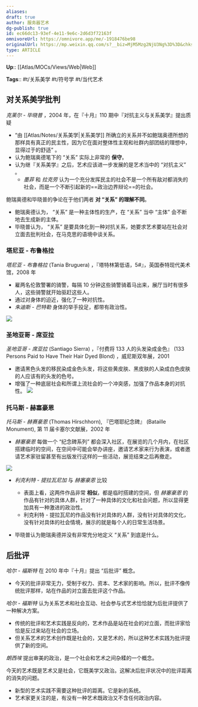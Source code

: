 ```yaml
---
aliases: 
draft: true
author: 服务器艺术
dg-publish: true
id: ec66dc13-93ef-4e11-9e6c-2d6d3f72163f
omnivoreUrl: https://omnivore.app/me/-1918476be98
originalUrl: https://mp.weixin.qq.com/s?__biz=MjM5Mzg2NjU3Ng%3D%3D&chksm=a6913eb891e6b7ae1ccaaaec23bc492b1b29e4f11d9d2b9724c6c0b700a633d29ccb5697b6b3&cur_album_id=1392216700120317952&idx=1&mid=2247485575&scene=178&sn=b5ab0305da35aaeb7ce4bfaf744e34aa
type: ARTICLE
---
```


**Up**:: [[Atlas/MOCs/Views/Web\|Web]]

**Tags**:: #t/关系美学 #t/符号学 #t/当代艺术 

## 对关系美学批判

*克莱尔 - 毕晓普* ，2004 年，在『十月』110 期中『对抗主义与关系美学』提出质疑

- “由 [[Atlas/Notes/关系美学\|关系美学]] 所确立的关系并不如鲍瑞奥德所想的那样具有真正的民主性，因为它在面对整体性主观和社群内部团结的理想中，显得过于的舒适” 。
- 认为鲍瑞奥德笔下的 “关系” 实际上非常的 **保守**。
- 认为继『关系美学』之后，艺术应该进一步发展的是艺术当中的 “对抗主义” 。
	- *墨菲* 和 *拉克劳* 认为一个充分发挥民主的社会不是一个所有敌对都消失的社会，而是一个不断引起新的==政治边界辩论==的社会。

鲍瑞奥德和毕晓普的争论在于他们两者 **对 “关系” 的理解不同**。

- 鲍瑞奥德认为， “关系” 是一种主体性的生产，在 “关系” 当中 “主体” 会不断地去生成新的主体。
- 毕晓普认为， “关系” 是要具体化到一种对抗关系，她要求艺术要站在社会对立面去批判社会，在马克思的语境中谈关系。

### 塔尼亚 - 布鲁格拉

*塔尼亚 - 布鲁格拉* (Tania Bruguera) ，『塔特林第低语，5#』，英国泰特现代美术馆，2008 年

- 雇两名伦敦警署的骑警，每隔 10 分钟这些骑警骑着马出来，展厅当时有很多人，这些骑警就开始驱赶这些人。
- 通过对身体的迫近，强化了一种对抗性。
- *朱迪斯 - 巴特勒* 身体的举手投足，都带有政治性。

![](https://img.ractive.site/ominivore/i/2024-07/98ffb0b25ceb0f9d733fc66350dc619a.png)

### 圣地亚哥 - 席亚拉

*圣地亚哥 - 席亚拉* (Santiago Sierra) ，『付费将 133 人的头发染成金色』 (133 Persons Paid to Have Their Hair Dyed Blond) ，威尼斯双年展，2001

- 邀请黑色头发的移民染成金色头发，将这些黄皮肤、黑皮肤的人染成白色皮肤的人应该有的头发的色号。
- 增强了一种底层社会和所谓上流社会的一个冲突感，加强了作品本身的对抗性。
![](https://img.ractive.site/ominivore/i/2024-07/9ac03f2412d01a6f6519095241b5ec6a.png)

### 托马斯 - 赫塞豪恩

*托马斯 - 赫赛豪恩* (Thomas Hirschhorn), 『巴塔耶纪念碑』 (Bataille Monument), 第 11 届卡塞尔文献展，2002 年

- *赫塞豪恩* 每做一个 “纪念碑系列” 都会深入社区，在展览的几个月内，在社区搭建临时的空间，在空间中可能会举办讲座，邀请艺术家来行为表演，或者邀请艺术家驻留甚至有出版发行这样的一些活动，展览结束之后再撤走。

![](https://img.ractive.site/ominivore/i/2024-07/28c0cc0b99a1cb4bf75e9dc685fbc778.png)

- *利克利特 - 提拉瓦尼加* 与 *赫塞豪恩* 比较
	- 表面上看，这两件作品非常 **相似**，都是临时搭建的空间，但 *赫塞豪恩* 的作品有针对的具体人群，针对了一种具体的文化和社会问题，所以显得更加具有一种激进的政治性。
	- 利克利特 - 提拉瓦尼的作品没有针对具体的人群，没有针对具体的文化，没有针对具体的社会情境，展示的就是每个人的日常生活场景。

- 毕晓普认为鲍瑞奥德并没有非常充分地定义 “关系” 到底是什么。

## 后批评

*哈尔 - 福斯特* 在 2010 年中『十月』提出 “后批评” 概念。

- 今天的批评非常无力，受制于权力、资本、艺术家的影响。所以，批评不像传统批评那样，站在作品的对立面去批评这个作品。

*哈尔 - 福斯特* 认为关系艺术和社会互动、社会参与式艺术恰恰就为后批评提供了一种解决方案。

- 传统的批评和艺术实践是反向的，艺术作品是站在社会的对立面，而批评家恰恰是反过来站在社会的立场。
- 但关系艺术的艺术创作既是社会的，又是艺术的，所以这种艺术实践为批评提供了新的空间。

*朗西埃* 提出审美的政治，是一个社会和艺术之间杂糅的一个概念。

今天的艺术既是艺术又是社会，它既美学又政治。这解决后批评状况中的批评距离的消失的问题。

- 新型的艺术实践不需要这种批评的距离。它是新的系统。
- 艺术家更关注的是，有没有一种艺术既政治又不含任何政治内容。
